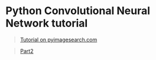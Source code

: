 # Python Convolutional Neural Network tutorial

> [Tutorial on pyimagesearch.com](https://www.pyimagesearch.com/2018/04/09/how-to-quickly-build-a-deep-learning-image-dataset/)

> [Part2](https://www.pyimagesearch.com/2018/04/16/keras-and-convolutional-neural-networks-cnns/)

